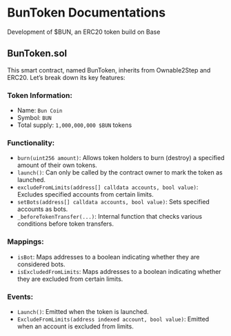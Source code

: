 # BunToken Documentations
Development of $BUN, an ERC20 token build on Base

## BunToken.sol
This smart contract, named BunToken, inherits from Ownable2Step and ERC20. Let’s break down its key features:

### Token Information:
- Name: `Bun Coin`
- Symbol: `BUN`
- Total supply: `1,000,000,000 $BUN` tokens

### Functionality:
- `burn(uint256 amount)`: Allows token holders to burn (destroy) a specified amount of their own tokens.
- `launch()`: Can only be called by the contract owner to mark the token as launched.
- `excludeFromLimits(address[] calldata accounts, bool value)`: Excludes specified accounts from certain limits.
- `setBots(address[] calldata accounts, bool value)`: Sets specified accounts as bots.
- `_beforeTokenTransfer(...)`: Internal function that checks various conditions before token transfers.

### Mappings:
- `isBot`: Maps addresses to a boolean indicating whether they are considered bots.
- `isExcludedFromLimits`: Maps addresses to a boolean indicating whether they are excluded from certain limits.

### Events:
- `Launch()`: Emitted when the token is launched.
- `ExcludeFromLimits(address indexed account, bool value)`: Emitted when an account is excluded from limits.
